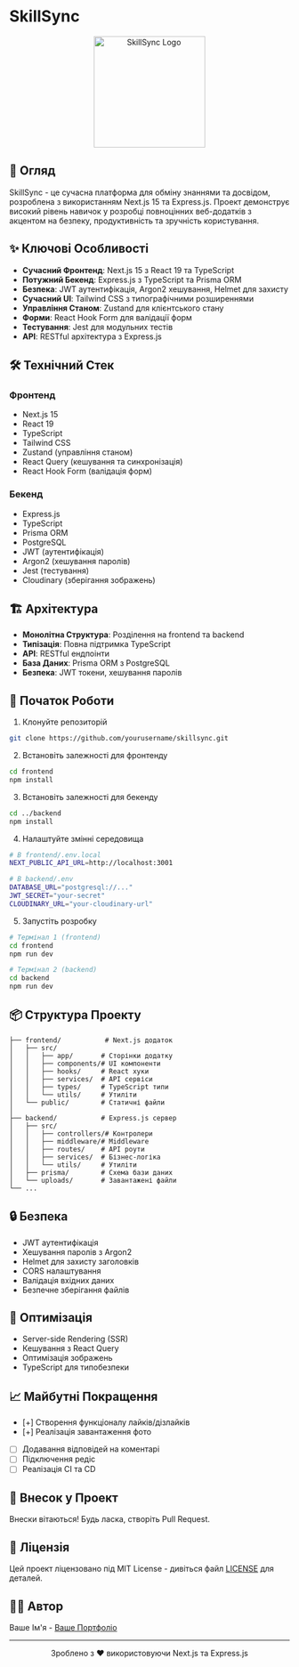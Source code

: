 # SkillSync

<div align="center">
  <img src="frontend/public/logo.png" alt="SkillSync Logo" width="200"/>
</div>

## 🚀 Огляд

SkillSync - це сучасна платформа для обміну знаннями та досвідом, розроблена з використанням Next.js 15 та Express.js. Проект демонструє високий рівень навичок у розробці повноцінних веб-додатків з акцентом на безпеку, продуктивність та зручність користування.

## ✨ Ключові Особливості

- **Сучасний Фронтенд**: Next.js 15 з React 19 та TypeScript
- **Потужний Бекенд**: Express.js з TypeScript та Prisma ORM
- **Безпека**: JWT аутентифікація, Argon2 хешування, Helmet для захисту
- **Сучасний UI**: Tailwind CSS з типографічними розширеннями
- **Управління Станом**: Zustand для клієнтського стану
- **Форми**: React Hook Form для валідації форм
- **Тестування**: Jest для модульних тестів
- **API**: RESTful архітектура з Express.js

## 🛠️ Технічний Стек

### Фронтенд
- Next.js 15
- React 19
- TypeScript
- Tailwind CSS
- Zustand (управління станом)
- React Query (кешування та синхронізація)
- React Hook Form (валідація форм)

### Бекенд
- Express.js
- TypeScript
- Prisma ORM
- PostgreSQL
- JWT (аутентифікація)
- Argon2 (хешування паролів)
- Jest (тестування)
- Cloudinary (зберігання зображень)

## 🏗️ Архітектура

- **Монолітна Структура**: Розділення на frontend та backend
- **Типізація**: Повна підтримка TypeScript
- **API**: RESTful ендпоінти
- **База Даних**: Prisma ORM з PostgreSQL
- **Безпека**: JWT токени, хешування паролів

## 🚀 Початок Роботи

1. Клонуйте репозиторій
```bash
git clone https://github.com/yourusername/skillsync.git
```

2. Встановіть залежності для фронтенду
```bash
cd frontend
npm install
```

3. Встановіть залежності для бекенду
```bash
cd ../backend
npm install
```

4. Налаштуйте змінні середовища
```bash
# В frontend/.env.local
NEXT_PUBLIC_API_URL=http://localhost:3001

# В backend/.env
DATABASE_URL="postgresql://..."
JWT_SECRET="your-secret"
CLOUDINARY_URL="your-cloudinary-url"
```

5. Запустіть розробку
```bash
# Термінал 1 (frontend)
cd frontend
npm run dev

# Термінал 2 (backend)
cd backend
npm run dev
```

## 📦 Структура Проекту

```
├── frontend/           # Next.js додаток
│   ├── src/
│   │   ├── app/       # Сторінки додатку
│   │   ├── components/# UI компоненти
│   │   ├── hooks/     # React хуки
│   │   ├── services/  # API сервіси
│   │   ├── types/     # TypeScript типи
│   │   └── utils/     # Утиліти
│   └── public/        # Статичні файли
│
├── backend/           # Express.js сервер
│   ├── src/
│   │   ├── controllers/# Контролери
│   │   ├── middleware/# Middleware
│   │   ├── routes/    # API роути
│   │   ├── services/  # Бізнес-логіка
│   │   └── utils/     # Утиліти
│   ├── prisma/        # Схема бази даних
│   └── uploads/       # Завантажені файли
└── ...
```

## 🔒 Безпека

- JWT аутентифікація
- Хешування паролів з Argon2
- Helmet для захисту заголовків
- CORS налаштування
- Валідація вхідних даних
- Безпечне зберігання файлів

## 🎯 Оптимізація

- Server-side Rendering (SSR)
- Кешування з React Query
- Оптимізація зображень
- TypeScript для типобезпеки

## 📈 Майбутні Покращення

- [+] Створення функціоналу лайків/дізлайків
- [+] Реалізація завантаження фото
- [ ] Додавання відповідей на коментарі
- [ ] Підключення редіс
- [ ] Реалізація CI та CD

## 🤝 Внесок у Проект

Внески вітаються! Будь ласка, створіть Pull Request.

## 📝 Ліцензія

Цей проект ліцензовано під MIT License - дивіться файл [LICENSE](LICENSE) для деталей.

## 👨‍💻 Автор

Ваше Ім'я - [Ваше Портфоліо](https://your-portfolio.com)

---

<div align="center">
  Зроблено з ❤️ використовуючи Next.js та Express.js
</div> 